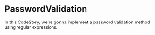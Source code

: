 # PasswordValidation
In this CodeStory, we're gonna implement a password validation method using regular expressions.
